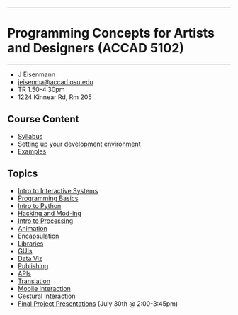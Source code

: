 --------------------------------
# Programming Concepts for Artists and Designers (ACCAD 5102)
--------------------------------

 - J Eisenmann
 - <jeisenma@accad.osu.edu>
 - TR 1.50-4.30pm
 - 1224 Kinnear Rd, Rm 205

## Course Content
 - [Syllabus](pcad.py?page=syllabus.pdf)
 - [Setting up your development environment][setup]
 - [Examples][examples]

## Topics
 - [Intro to Interactive Systems][intro]  
 - [Programming Basics][basics]
 - [Intro to Python][python] 
 - [Hacking and Mod-ing][mod]
 - [Intro to Processing][helloP5] 
 - [Animation][animation]		
 - [Encapsulation][encapsulation]  
 - [Libraries][libraries]
 - [GUIs][gui]
 - [Data Viz][dataviz]
 - [Publishing][publishing]
 - [APIs][api]	
 - [Translation][translation]
 - [Mobile Interaction][mobile]		
 - [Gestural Interaction][gesture]		
 - [Final Project Presentations][final] (July 30th @ 2:00-3:45pm)		

[examples]: pcad.py?page=examples
[setup]: pcad.py?page=00-setup/setup.md
[intro]: pcad.py?page=01-intro/intro.md
[basics]: pcad.py?page=02-basics/basics.md
[python]: pcad.py?page=03-python/python.md
[mod]: pcad.py?page=04-mod/gamemod.md
[helloP5]: pcad.py?page=05-processing/processing.md
[animation]: pcad.py?page=animation
[encapsulation]: pcad.py?page=encapsulation
[dataviz]: pcad.py?page=dataviz
[translation]: pcad.py?page=translation
[publishing]: pcad.py?page=publishing
[libraries]: pcad.py?page=libraries
[api]: pcad.py?page=api
[gui]: pcad.py?page=gui
[translation]: pcad.py?page=translation
[mobile]: pcad.py?page=mobile
[gesture]: pcad.py?page=gesture
[final]: pcad.py?page=final